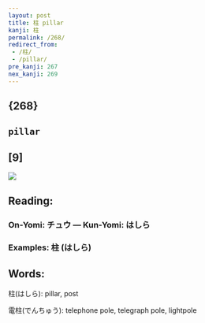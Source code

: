 ```yaml
---
layout: post
title: 柱 pillar
kanji: 柱
permalink: /268/
redirect_from:
 - /柱/
 - /pillar/
pre_kanji: 267
nex_kanji: 269
---
```


## {268}

## `pillar`

## [9]

<div class="stroke"><img src="E69FB1.png" /></div>

## Reading:

### On-Yomi: チュウ &mdash; Kun-Yomi: はしら

### Examples: 柱 (はしら)

## Words:

柱(はしら): pillar, post

電柱(でんちゅう): telephone pole, telegraph pole, lightpole
